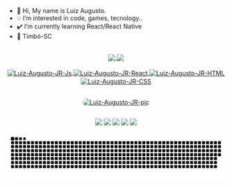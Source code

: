 - 👋 Hi, My name is Luiz Augusto.
- 💡 I’m interested in code, games, tecnology..
- ✔️ I’m currently learning React/React Native 
- 📍  Timbó-SC

<br>

<div align="center">
  <a href="https://github.com/Luiz-Augusto-JR">
  <img align="center" height="160em" src="https://github-readme-stats.vercel.app/api?username=Luiz-Augusto-JR&show_icons=true&include_all_commits=true&count_private=true&theme=github_dark "/>
  <img align="center" height="160em" src="https://github-readme-stats.vercel.app/api/top-langs/?username=Luiz-Augusto-JR&layout=compact&langs_count=7&theme=github_dark "/>
</div>  
 
<div align="center" style="display: inline_block"><br>
  <img align="center" alt="Luiz-Augusto-JR-Js" height="40" width="150" src="https://img.shields.io/badge/JavaScript-F7DF1E?style=for-the-badge&logo=javascript&logoColor=black">
  <img align="center" alt="Luiz-Augusto-JR-React" height="40" width="150" src="https://img.shields.io/badge/React-20232A?style=for-the-badge&logo=react&logoColor=61DAFB">
  <img align="center" alt="Luiz-Augusto-JR-HTML" height="40" width="150" src="https://img.shields.io/badge/HTML5-E34F26?style=for-the-badge&logo=html5&logoColor=white">
  <img align="center" alt="Luiz-Augusto-JR-CSS" height="40" width="150" src="https://img.shields.io/badge/CSS3-1572B6?style=for-the-badge&logo=css3&logoColor=white">
</div>
  <br>
<p align="center">
  <img align="top" alt="Luiz-Augusto-JR-pic" height="211" width="500" style="border-radius:50px;" src="https://media.giphy.com/media/zXmbOaTpbY6mA/giphy.gif">
</p>
  
  ##
  
<p align="center">
    <a href="https://www.linkedin.com/in/luiz-augusto-1b3a75b6" target="_blank"><img src="https://img.shields.io/badge/LinkedIn-0077B5?style=for-the-badge&logo=linkedin&logoColor=white"   target="_blank"></a>
    <a href="https://www.instagram.com/juniorluiz__/" target="_blank"><img src="https://img.shields.io/badge/-Instagram-%23E4405F?style=for-the-badge&logo=instagram&logoColor=white"   target="_blank"></a>
    <a href="https://api.whatsapp.com/send?phone=+55047992620266" target="_blank"><img src="https://img.shields.io/badge/WhatsApp-25D366?style=for-the-badge&logo=whatsapp&logoColor=white"   target="_blank"></a> 
    <a href = "https://mail.google.com/mail/u/0/#inbox?compose=VpCqJWHdFzSmTbFCCLvGKTqNsVsFqbWNjwZgLnFrsdhSHRFQFVklhZmBFKtpxdHMPmWQbgb"><img src="https://img.shields.io/badge/-Gmail-%23333?style=for-the-badge&logo=gmail&logoColor=white" target="_blank"></a>
    <a href="https://www.facebook.com/juniorluiz43/" target="_blank"><img src="https://img.shields.io/badge/Facebook-1877F2?style=for-the-badge&logo=facebook&logoColor=white" target="_blank"></a> 
 
  ![Snake animation](https://github.com/Luiz-Augusto-JR/Luiz-Augusto-JR/blob/output/github-contribution-grid-snake.svg)
 
</p>
  

